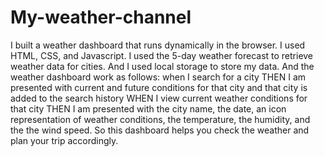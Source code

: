 # My-weather-channel
I built a weather dashboard that runs dynamically in the browser. I used HTML, CSS, and Javascript. I used the 5-day weather forecast to retrieve weather data for cities. And I used local storage to store my data.
And the weather dashboard work as follows: when  I search for a city
THEN I am presented with current and future conditions for that city and that city is added to the search history
WHEN I view current weather conditions for that city
THEN I am presented with the city name, the date, an icon representation of weather conditions, the temperature, the humidity, and the the wind speed. So this dashboard helps you check the weather and plan your trip accordingly.
